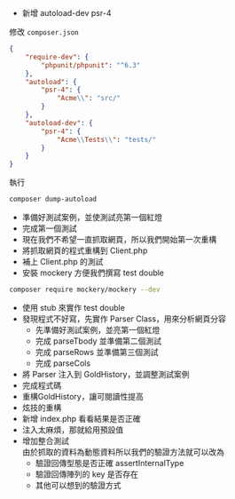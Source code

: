 - 新增 autoload-dev psr-4

修改 `composer.json`

```json
{
    "require-dev": {
        "phpunit/phpunit": "^6.3"
    },
    "autoload": {
        "psr-4": {
            "Acme\\": "src/"
        }
    },
    "autoload-dev": {
        "psr-4": {
            "Acme\\Tests\\": "tests/"
        }
    }
}
```

執行

```bash
composer dump-autoload
```

- 準備好測試案例，並使測試亮第一個紅燈
- 完成第一個測試
- 現在我們不希望一直抓取網頁，所以我們開始第一次重構
- 將抓取網頁的程式重構到 Client.php
- 補上 Client.php 的測試
- 安裝 mockery 方便我們撰寫 test double

```bash
composer require mockery/mockery --dev
```

- 使用 stub 來實作 test double
- 發現程式不好寫，先實作 Parser Class，用來分析網頁分容
    - 先準備好測試案例，並亮第一個紅燈
    - 完成 parseTbody 並準備第二個測試
    - 完成 parseRows 並準備第三個測試
    - 完成 parseCols
- 將 Parser 注入到 GoldHistory，並調整測試案例
- 完成程式碼
- 重構GoldHistory，讓可閱讀性提高
- 炫技的重構
- 新增 index.php 看看結果是否正確
- 注入太麻煩，那就給用預設值
- 增加整合測試  
    由於抓取的資料為動態資料所以我們的驗證方法就可以改為
    - 驗證回傳型態是否正確 assertInternalType
    - 驗證回傳陣列的 key 是否存在
    - 其他可以想到的驗證方式